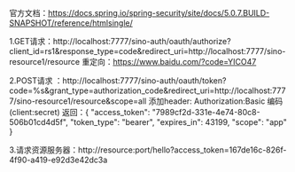官方文档：https://docs.spring.io/spring-security/site/docs/5.0.7.BUILD-SNAPSHOT/reference/htmlsingle/


1.GET请求：http://localhost:7777/sino-auth/oauth/authorize?client_id=rs1&response_type=code&redirect_uri=http://localhost:7777/sino-resource1/resource
			重定向：https://www.baidu.com/?code=YICO47	
		
2.POST请求 ：http://localhost:7777/sino-auth/oauth/token?code=%s&grant_type=authorization_code&redirect_uri=http://localhost:7777/sino-resource1/resource&scope=all 
      添加header: Authorization:Basic 编码(client:secret)
 				返回：{
 				    "access_token": "7989cf2d-331e-4e74-80c8-506b01cd4d5f",
 				    "token_type": "bearer",
 				    "expires_in": 43199,
 				    "scope": "app"
 				}
 				
3.请求资源服务器：http://resource:port/hello?access_token=167de16c-826f-4f90-a419-e92d3e42dc3a 				
